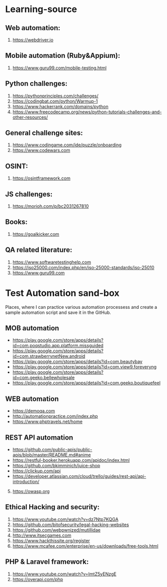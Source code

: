 # Learning-source
## Web automation:
1) https://webdriver.io

## Mobile automation (Ruby&Appium):
1) https://www.guru99.com/mobile-testing.html

## Python challenges:
1) https://pythonprinciples.com/challenges/
2) https://codingbat.com/python/Warmup-1
3) https://www.hackerrank.com/domains/python
4) https://www.freecodecamp.org/news/python-tutorials-challenges-and-other-resources/


## General challenge sites:
1) https://www.codingame.com/ide/puzzle/onboarding
2) https://www.codewars.com


## OSINT:
1) https://osintframework.com


## JS challenges:
1) https://morioh.com/p/bc2031267810


## Books:
1) https://goalkicker.com


## QA related literature:
1) https://www.softwaretestinghelp.com
2) https://iso25000.com/index.php/en/iso-25000-standards/iso-25010
3) https://www.guru99.com


# Test Automation sand-box

Places, where I can practice various automation processess and create a sample automation script and save it in the GitHub.

## MOB automation

- https://play.google.com/store/apps/details?id=com.poqstudio.app.platform.missguided
- https://play.google.com/store/apps/details?id=com.strawberrynetNew.android
- https://play.google.com/store/apps/details?id=com.beautybay
- https://play.google.com/store/apps/details?id=com.view9.foreveryng
- https://play.google.com/store/apps/details?id=com.geeko.bellewholesale
- https://play.google.com/store/apps/details?id=com.geeko.boutiquefeel

## WEB automation

- https://demoqa.com
- http://automationpractice.com/index.php
- https://www.phptravels.net/home


## REST API automation

- https://github.com/public-apis/public-apis/blob/master/README.md#anime
- https://restful-booker.herokuapp.com/apidoc/index.html
- https://github.com/bkimminich/juice-shop
- https://clickup.com/api
- https://developer.atlassian.com/cloud/trello/guides/rest-api/api-introduction/
5) https://owasp.org


## Ethical Hacking and security:
1) https://www.youtube.com/watch?v=dz7Ntp7KQGA
2) https://github.com/bitofsecurity/legal-hacking-websites
3) https://github.com/webpwnized/mutillidae
4) http://www.itsecgames.com
5) https://www.hackthissite.org/register
6) https://www.mcafee.com/enterprise/en-us/downloads/free-tools.html


## PHP & Laravel framework:
1) https://www.youtube.com/watch?v=ImtZ5yENzgE
2) https://overapi.com/php
